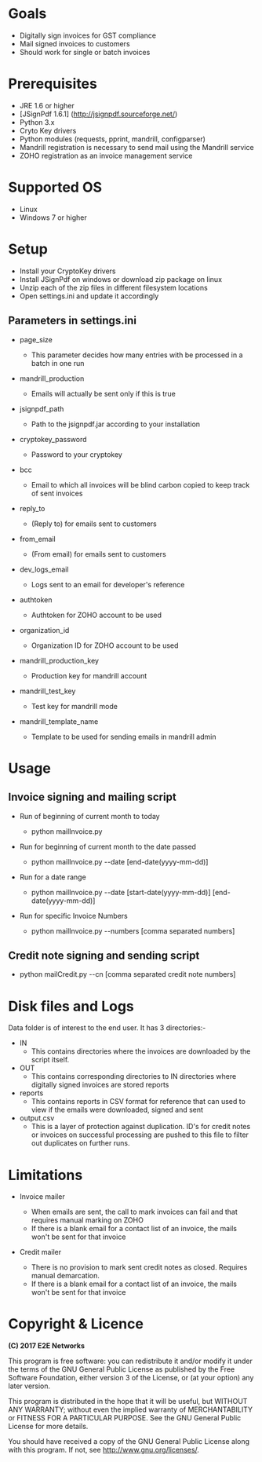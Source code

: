 # Goals

- Digitally sign invoices for GST compliance
- Mail signed invoices to customers
- Should work for single or batch invoices

# Prerequisites

- JRE 1.6 or higher
- [JSignPdf 1.6.1] (http://jsignpdf.sourceforge.net/)
- Python 3.x
- Cryto Key drivers
- Python modules (requests, pprint, mandrill, configparser)
- Mandrill registration is necessary to send mail using the Mandrill service
- ZOHO registration as an invoice management service

# Supported OS

- Linux
- Windows 7 or higher

# Setup
- Install your CryptoKey drivers
- Install JSignPdf on windows or download zip package on linux
- Unzip each of the zip files in different filesystem locations
- Open settings.ini and update it accordingly

## Parameters in settings.ini
- page_size
  - This parameter decides how many entries with be processed in a batch in one run
- mandrill_production
  - Emails will actually be sent only if this is true
- jsignpdf_path
  - Path to the jsignpdf.jar according to your installation
- cryptokey_password
  - Password to your cryptokey
- bcc
  - Email to which all invoices will be blind carbon copied to keep track of sent invoices
- reply_to
  - (Reply to) for emails sent to customers
- from_email
  - (From email) for emails sent to customers
- dev_logs_email
  - Logs sent to an email for developer's reference

- authtoken
  - Authtoken for ZOHO account to be used
- organization_id
  - Organization ID for ZOHO account to be used

- mandrill_production_key
  - Production key for mandrill account
- mandrill_test_key
  - Test key for mandrill mode
- mandrill_template_name
  - Template to be used for sending emails in mandrill admin


# Usage

## Invoice signing and mailing script

- Run of beginning of current month to today

  - python mailInvoice.py

- Run for beginning of current month to the date passed

  - python mailInvoice.py --date [end-date(yyyy-mm-dd)]

- Run for a date range

  - python mailInvoice.py --date [start-date(yyyy-mm-dd)] [end-date(yyyy-mm-dd)]

- Run for specific Invoice Numbers

  - python mailInvoice.py --numbers [comma separated numbers]

## Credit note signing and sending script

- python mailCredit.py --cn [comma separated credit note numbers]

# Disk files and Logs
Data folder is of interest to the end user. It has 3 directories:-
- IN
  - This contains directories where the invoices are downloaded by the script itself.
- OUT
  - This contains corresponding directories to IN directories where digitally signed invoices are stored reports
- reports
  - This contains reports in CSV format for reference that can used to view if the emails were downloaded, signed and sent
- output.csv
  - This is a layer of protection against duplication. ID's for credit notes or invoices on successful processing are pushed to this file to filter out duplicates on further runs.

# Limitations
- Invoice mailer
  - When emails are sent, the call to mark invoices can fail and that requires manual marking on ZOHO
  - If there is a blank email for a contact list of an invoice, the mails won't be sent for that invoice

- Credit mailer
  - There is no provision to mark sent credit notes as closed. Requires manual demarcation.
  - If there is a blank email for a contact list of an invoice, the mails won't be sent for that invoice

# Copyright & Licence

**(C) 2017 E2E Networks**

This program is free software: you can redistribute it and/or modify it under the terms of the GNU General Public License as published by the Free Software Foundation, either version 3 of the License, or (at your option) any later version.

This program is distributed in the hope that it will be useful, but WITHOUT ANY WARRANTY; without even the implied warranty of MERCHANTABILITY or FITNESS FOR A PARTICULAR PURPOSE. See the GNU General Public License for more details.

You should have received a copy of the GNU General Public License along with this program. If not, see <http://www.gnu.org/licenses/>.
